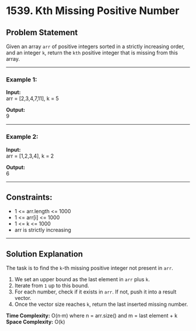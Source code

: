 # 1539. Kth Missing Positive Number

## Problem Statement
Given an array `arr` of positive integers sorted in a strictly increasing order, and an integer `k`, return the `kth` positive integer that is missing from this array.

---

### Example 1:
**Input:**  
arr = [2,3,4,7,11], k = 5  

**Output:**  
9  

---

### Example 2:
**Input:**  
arr = [1,2,3,4], k = 2  

**Output:**  
6  

---

## Constraints:
- 1 <= arr.length <= 1000  
- 1 <= arr[i] <= 1000  
- 1 <= k <= 1000  
- arr is strictly increasing  

---

## Solution Explanation
The task is to find the `k`-th missing positive integer not present in `arr`.  
1. We set an upper bound as the last element in `arr` plus `k`.  
2. Iterate from `1` up to this bound.  
3. For each number, check if it exists in `arr`. If not, push it into a result vector.  
4. Once the vector size reaches `k`, return the last inserted missing number.  

**Time Complexity:** O(n·m) where n = arr.size() and m = last element + k  
**Space Complexity:** O(k)  
